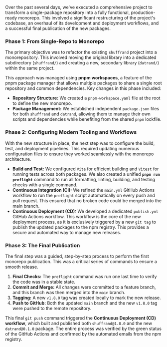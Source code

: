 Over the past several days, we've executed a comprehensive project to transform a single-package repository into a fully functional, production-ready monorepo. This involved a significant restructuring of the project's codebase, an overhaul of its development and deployment workflows, and a successful final publication of the new packages.


### Phase 1: From Single-Repo to Monorepo
The primary objective was to refactor the existing `shuffrand` project into a monorepository. This involved moving the original library into a dedicated subdirectory (`shuffrand/`) and creating a new, secondary library (`datrand/`) within the same project.

This approach was managed using **pnpm workspaces**, a feature of the pnpm package manager that allows multiple packages to share a single root repository and common dependencies. Key changes in this phase included:

* **Repository Structure:** We created a `pnpm-workspace.yaml` file at the root to define the new monorepo.
* **Package Management:** We established independent `package.json` files for both `shuffrand` and `datrand`, allowing them to manage their own scripts and dependencies while benefiting from the shared `pnpm` lockfile.

### Phase 2: Configuring Modern Tooling and Workflows
With the new structure in place, the next step was to configure the build, test, and deployment pipelines. This required updating numerous configuration files to ensure they worked seamlessly with the monorepo architecture.

* **Build and Test:** We configured `Vite` for efficient building and `Vitest` for running tests across both packages. We also created a unified **`pnpm run preflight`** command to run all formatting, linting, building, and testing checks with a single command.
* **Continuous Integration (CI):** We refined the `main.yml` GitHub Actions workflow to run the `preflight` script automatically on every push and pull request. This ensured that no broken code could be merged into the main branch.
* **Continuous Deployment (CD):** We developed a dedicated `publish.yml` GitHub Actions workflow. This workflow is the core of the new deployment process, as it is exclusively triggered by a new `git tag` to publish the updated packages to the npm registry. This provides a secure and automated way to manage new releases.


### Phase 3: The Final Publication
The final step was a guided, step-by-step process to perform the first monorepo publication. This was a critical series of commands to ensure a smooth release.

1.  **Final Checks:** The `preflight` command was run one last time to verify the code was in a stable state.
2.  **Commit and Merge:** All changes were committed to a feature branch, and this branch was then merged into the `main` branch.
3.  **Tagging:** A new `v1.8.0` tag was created locally to mark the new release.
4.  **Push to GitHub:** Both the updated `main` branch and the new `v1.8.0` tag were pushed to the remote repository.

This final `git push` command triggered the **Continuous Deployment (CD) workflow**, which built and published both `shuffrand@1.8.0` and the new `datrand@0.1.0` package. The entire process was verified by the green status of the GitHub Actions and confirmed by the automated emails from the npm registry.